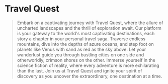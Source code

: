# Travel Quest
> Embark on a captivating journey with Travel Quest, where the allure of uncharted landscapes and the thrill of exploration await. Our platform is your gateway to the world's most captivating destinations, each story a chapter in your personal travel saga. Traverse endless mountains, dive into the depths of azure oceans, and step foot on planets like Venus with sand as red as the sky above. Let your wanderlust guide you through bustling cities on one side and otherworldly, crimson shores on the other. Immerse yourself in the science fiction of reality, where every adventure is more exhilarating than the last. Join us at Travel Quest and ignite your spirit of discovery as you uncover the extraordinary, one destination at a time.

<!-- npm install react-reveal --save
 -->